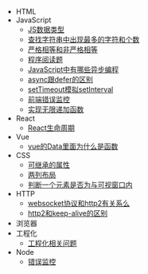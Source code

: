 - HTML
- JavaScript
  - [JS数据类型](JavaScript/JS数据类型.md)
  - [查找字符串中出现最多的字符和个数](JavaScript/查找字符串中出现最多的字符和个数.md)
  - [严格相等和非严格相等](JavaScript/严格相等和非严格相等.md)
  - [程序阅读题](JavaScript/程序阅读题.md)
  - [JavaScript中有哪些异步编程](JavaScript/JavaScript中有哪些异步编程.md)
  - [async跟defer的区别](JavaScript/async跟defer的区别.md)
  - [setTimeout模拟setInterval](JavaScript/setTimeout模拟setInterval.md)
  - [前端错误监控](JavaScript/错误监控.md)
  - [实现无限递加函数](JavaScript/实现一个无限add函数.md)
- React
  - [React生命周期](React/React生命周期.md)
- Vue
  - [vue的Data里面为什么是函数](Vue/vue的Data里面为什么是函数.md)
- CSS
  - [可继承的属性](CSS/可继承的属性.md)
  - [两列布局](CSS/两列布局的实现.md)
  - [判断一个元素是否为与可视窗口内](CSS/判断一个元素是否为与可视窗口内.md)
- HTTP
  - [websocket协议和http2有关系么](HTTP/http2.md)
  - [http2和keep-alive的区别](HTTP/http2和keep-alive的区别.md)
- 浏览器
- 工程化
  - [工程化相关问题](工程化/webpack.md)
- Node
  - [错误监控](Node/错误监控.md)